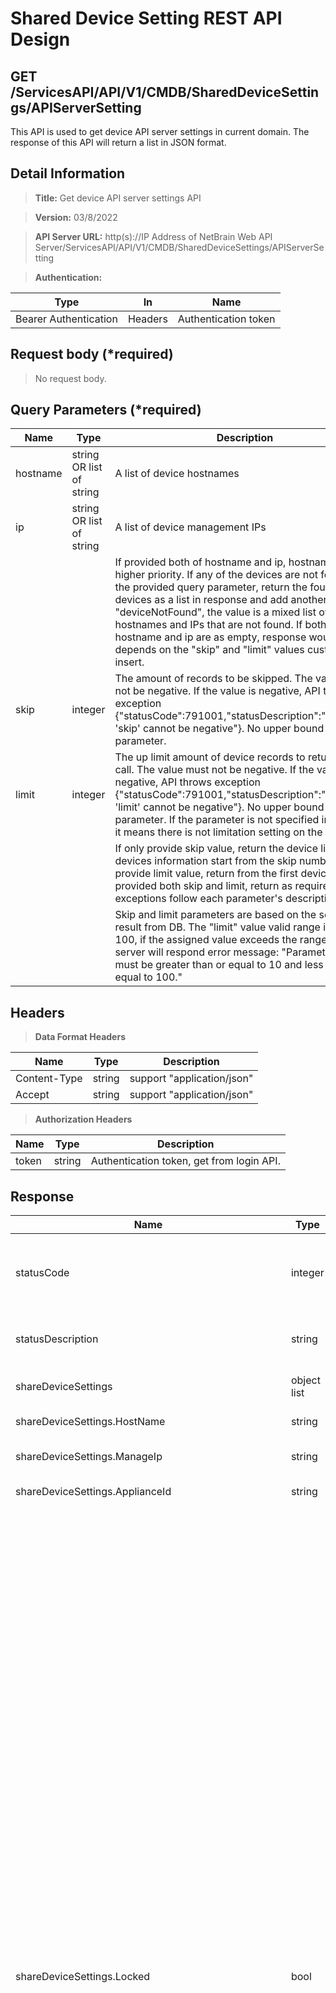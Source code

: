Shared Device Setting REST API Design
=====================================

GET /ServicesAPI/API/V1/CMDB/SharedDeviceSettings/APIServerSetting
------------------------------------------------------------------

This API is used to get device API server settings in current domain. The
response of this API will return a list in JSON format.

Detail Information
------------------

>   **Title:** Get device API server settings API

>   **Version:** 03/8/2022

>   **API Server URL:** http(s)://IP Address of NetBrain Web API
>   Server/ServicesAPI/API/V1/CMDB/SharedDeviceSettings/APIServerSetting

>   **Authentication:**

| **Type**              | **In**  | **Name**             |
|-----------------------|---------|----------------------|
| Bearer Authentication | Headers | Authentication token |

Request body (\*required)
-------------------------

>   No request body.

Query Parameters (\*required)
-----------------------------

| **Name** | **Type**                 | **Description**                                                                                                                                                                                                                                                                                                                                                                                                                                                                                                                                                           |
|----------|--------------------------|---------------------------------------------------------------------------------------------------------------------------------------------------------------------------------------------------------------------------------------------------------------------------------------------------------------------------------------------------------------------------------------------------------------------------------------------------------------------------------------------------------------------------------------------------------------------------|
| hostname | string OR list of string | A list of device hostnames                                                                                                                                                                                                                                                                                                                                                                                                                                                                                                                                                |
| ip       | string OR list of string | A list of device management IPs                                                                                                                                                                                                                                                                                                                                                                                                                                                                                                                                           |
|          |                          | If provided both of hostname and ip, hostname has higher priority. If any of the devices are not found from the provided query parameter, return the found devices as a list in response and add another json key "deviceNotFound", the value is a mixed list of hostnames and IPs that are not found. If both of hostname and ip are as empty, response would depends on the "skip" and "limit" values customer insert.                                                                                                                                                  |
| skip     | integer                  | The amount of records to be skipped. The value must not be negative. If the value is negative, API throws exception {"statusCode":791001,"statusDescription":"Parameter 'skip' cannot be negative"}. No upper bound for this parameter.                                                                                                                                                                                                                                                                                                                                   |
| limit    | integer                  | The up limit amount of device records to return per API call. The value must not be negative. If the value is negative, API throws exception {"statusCode":791001,"statusDescription":"Parameter 'limit' cannot be negative"}. No upper bound for this parameter. If the parameter is not specified in API call, it means there is not limitation setting on the call.                                                                                                                                                                                                    |
|          |                          | If only provide skip value, return the device list with 50 devices information start from the skip number. If only provide limit value, return from the first device in DB. If provided both skip and limit, return as required. Error exceptions follow each parameter's description.                                                                                                                                                                                                                                                                                    |
|          |                          | Skip and limit parameters are based on the search result from DB. The "limit" value valid range is 10 - 100, if the assigned value exceeds the range, the server will respond error message: "Parameter 'limit' must be greater than or equal to 10 and less than or equal to 100."                                                                                                                                                                                                                                                                                       |

Headers
-------

>   **Data Format Headers**

| **Name**     | **Type** | **Description**            |
|--------------|----------|----------------------------|
| Content-Type | string   | support "application/json" |
| Accept       | string   | support "application/json" |

>   **Authorization Headers**

| **Name** | **Type** | **Description**                           |
|----------|----------|-------------------------------------------|
| token    | string   | Authentication token, get from login API. |

Response
--------

| **Name**                                                | **Type**    | **Description**                                                                                                                                         |
|---------------------------------------------------------|-------------|---------------------------------------------------------------------------------------------------------------------------------------------------------|
| statusCode                                              | integer     | Code issued by NetBrain server indicating the execution result.                                                                                         |
| statusDescription                                       | string      | The explanation of the status code.                                                                                                                     |
| shareDeviceSettings                                     | object list | A list of device setting object.                                                                                                                        |
| shareDeviceSettings.HostName                            | string      | Device hostname.                                                                                                                                        |
| shareDeviceSettings.ManageIp                            | string      | Device management IP address.                                                                                                                           |
| shareDeviceSettings.ApplianceId                         | string      | Name of front server.                                                                                                                                   |
| shareDeviceSettings.Locked                              | bool        | WARNING: With the NetBrain 10.1 release, the device setting main lock feature has been upgraded to 3 individual separate locks on Management IP, Front Server, and CLI/SNMP/API settings. Considering backward compatibility, this parameter is remained in 10.1 version, and will be deprecated in a near future version. According to the feature upgrade, the meaning of this parameter values is slightly different from older versions. Code upgrade is not mandatory in this version. However, it is highly recommended to read the updated description carefully and prepare for your code upgrade soon before the deprecation to take advantages from utilizing the more flexible setting capabilities.<br>Whether the device setting has been locked.<br>true – 1 or more settings are locked.<br>false – None of Management IP, Front Server, CLI/SNMP/API settings is locked. |
| shareDeviceSettings.Locked_manageIp                     | bool        | Whether the Management IP setting is locked.                                                                                                            |
| shareDeviceSettings.Locked_applianceId                  | bool        | Whether the Front Server setting is locked.                                                                                                             |
| shareDeviceSettings.Locked_liveAccess                 | bool        | Whether the CLI/SNMP/API settings are locked.                                                                                                           |
| shareDeviceSettings.LiveStatus                          | integer     | live status of current device.                                                                                                                          |
| shareDeviceSettings.API_setting                         | object list | API servers applied to current device.                                                                                                                  |
| shareDeviceSettings.API_setting.API_plugin              | string      | name of applied API plugin.                                                                                                                             |
| shareDeviceSettings.API_setting.API_server              | object      | applied API server.                                                                                                                                     |
| shareDeviceSettings.API_setting.API_server.name         | string      | applied API servers name.                                                                                                                               |
| shareDeviceSettings.API_setting.API_server.front_server | string      | front server connect with applied API server.                                                                                                           |

**Example**

```python
{  
    "Shared device setting" : {
        "Locked" : true,
        "Locked_manageIp": true,
        "Locked_applianceId": true,
        "Locked_liveAccess": false,
        "LiveStatus" : 1,
        "HostName" : "CP-SW1",
        "ApplianceId" : "FS1",
        "ManageIp" : "192.168.0.58",
        "API_setting" : {[
                {
                    "API_plugin" : "string",
                    "API_server" : {
                        "name" : "string"/null,
                        "front_server" : "string"/null
                    }     
                },
                {
                    "API_plugin" : "string",
                    "API_server" : {
                        "name" : "string"/null,
                        "front_server" : "string"/null
                    }  
                },
                {
                    "API_plugin" : "string",
                    "API_server" : {
                        "name" : "string"/null,
                        "front_server" : "string"/null
                    }     
                },
                .
                .
                .
            ]
        }
    }
}
```


**Response Code**

| Code   | Message             | Description                                                                                                                                                             |
|--------|---------------------|-------------------------------------------------------------------------------------------------------------------------------------------------------------------------|
| 790200 | OK                  |                                                                                                                                                                         |
| 791001 | InvalidParameter    | Parameter 'skip' must be a positive numeric value.                                                                                                                      |
|        |                     | Parameter 'limit' must be greater than or equal to 10 and less than or equal to 100.                                                                                    |
|        |                     | Invalid IP address provided: {0}.                                                                                                                                       |
| 793001 | InternalServerError | System framework level error                                                                                                                                            |

 ## Full Example : 
 ```python
 # import python modules 
import requests
import time
import urllib3
import pprint
import json
urllib3.disable_warnings(urllib3.exceptions.InsecureRequestWarning)

# Set the request inputs
token = "609299f6-abbe-4a8c-a9ff-deb6a69451c2"
full_url = "https://unicorn-new.netbraintech.com/ServicesAPI/API/V1/CMDB/SharedDeviceSettings/APIServerSetting"
data = {
    "hostname": "US-BOS-R1"
}
# Set proper headers
headers = {'Content-Type': 'application/json', 'Accept': 'application/json'}
headers["Token"] = token
try:
    # Do the HTTP request
    response = requests.get(full_url, params = data, headers=headers, verify=False)
    # Check for HTTP codes other than 200
    if response.status_code == 200:
        # Decode the JSON response into a dictionary and use the data
        result = response.json()
        print (result)
    else:
        print ("Get device API server settings failed! - " + str(response.text))

except Exception as e: print (str(e))
 ```
	{'shareDeviceSettings': [{'HostName': 'US-BOS-R1', 'ManageIp': '10.8.1.51', 'ApplianceId': 'netbrainfs', 'Locked': False, 'Locked_manageIp': False, 'Locked_applianceId': False, 'Locked_cli_snmp_api': False, 'LiveStatus': 1, 'API_setting': [{'API_plugin': 'ServiceNow API Adapter', 'API_server': {'name': 'ServiceNow1750'}}]}], 'statusCode': 790200, 'statusDescription': 'Success.'}
 
> # cURL Code from Postman:
 ```python
curl --location --request GET 'https://unicorn-new.netbraintech.com/ServicesAPI/API/V1/CMDB/SharedDeviceSettings/APIServerSetting?hostname=US-BOS-R1' \
--header 'Content-Type: application/json' \
--header 'Accept: application/json' \
--header 'token: 609299f6-abbe-4a8c-a9ff-deb6a69451c2'
 ```
